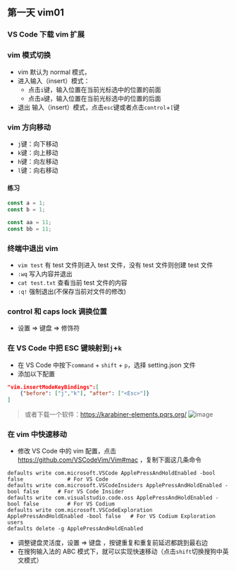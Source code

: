 ## 第一天 vim01

### VS Code 下载 vim 扩展

### vim 模式切换

- vim 默认为 normal 模式，
- 进入输入（insert）模式：
  - 点击`i`键，输入位置在当前光标选中的位置的前面
  - 点击`a`键，输入位置在当前光标选中的位置的后面
- 退出 输入（insert）模式，点击`esc`键或者点击`control`+`[`键

### vim 方向移动

- `j`键：向下移动
- `k`键：向上移动
- `h`键：向左移动
- `l`键：向右移动

#### 练习

```js
const a = 1;
const b = 1;
```

```js
const aa = 11;
const bb = 11;
```

### 终端中退出 vim

- `vim test` 有 test 文件则进入 test 文件，没有 test 文件则创建 test 文件
- `:wq` 写入内容并退出
- `cat test.txt` 查看当前 test 文件的内容
- `:q!` 强制退出(不保存当前对文件的修改)

### control 和 caps lock 调换位置

- 设置 => 键盘 => 修饰符

### 在 VS Code 中把 ESC 键映射到`j`+`k`

- 在 VS Code 中按下`command` + `shift` + `p`，选择 setting.json 文件
- 添加以下配置

```json
"vim.insertModeKeyBindings":[
    {"before": ["j","k"], "after": ["<Esc>"]}
]
```

> 或者下载一个软件：https://karabiner-elements.pqrs.org/
![image](../images/Day1.png)

### 在 vim 中快速移动

- 修改 VS Code 中的 vim 配置，点击 https://github.com/VSCodeVim/Vim#mac ，复制下面这几条命令

```shell
defaults write com.microsoft.VSCode ApplePressAndHoldEnabled -bool false              # For VS Code
defaults write com.microsoft.VSCodeInsiders ApplePressAndHoldEnabled -bool false      # For VS Code Insider
defaults write com.visualstudio.code.oss ApplePressAndHoldEnabled -bool false         # For VS Codium
defaults write com.microsoft.VSCodeExploration ApplePressAndHoldEnabled -bool false   # For VS Codium Exploration users
defaults delete -g ApplePressAndHoldEnabled
```

- 调整键盘灵活度，设置 => 键盘 ，按键重复和重复前延迟都跳到最右边
- 在搜狗输入法的 ABC 模式下，就可以实现快速移动（点击`shift`切换搜狗中英文模式）
